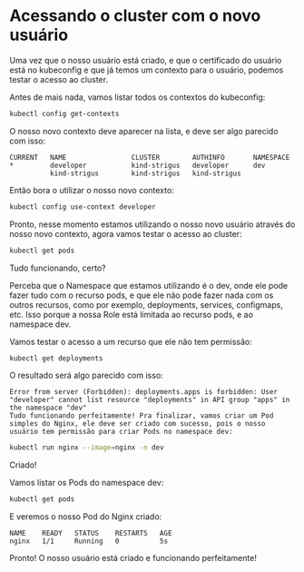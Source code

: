 # Acessando o cluster com o novo usuário

Uma vez que o nosso usuário está criado, e que o certificado do usuário está no kubeconfig e que já temos um contexto para o usuário, podemos testar o acesso ao cluster.

Antes de mais nada, vamos listar todos os contextos do kubeconfig:

```bash
kubectl config get-contexts
```

O nosso novo contexto deve aparecer na lista, e deve ser algo parecido com isso:

```text
CURRENT   NAME                CLUSTER        AUTHINFO       NAMESPACE
*         developer           kind-strigus   developer      dev
          kind-strigus        kind-strigus   kind-strigus   
```

Então bora o utilizar o nosso novo contexto:

```bash
kubectl config use-context developer
```

Pronto, nesse momento estamos utilizando o nosso novo usuário através do nosso novo contexto, agora vamos testar o acesso ao cluster:

```bash
kubectl get pods
```

Tudo funcionando, certo?

Perceba que o Namespace que estamos utilizando é o dev, onde ele pode fazer tudo com o recurso pods, e que ele não pode fazer nada com os outros recursos, como por exemplo, deployments, services, configmaps, etc. Isso porque a nossa Role está limitada ao recurso pods, e ao namespace dev.

Vamos testar o acesso a um recurso que ele não tem permissão:

```bash
kubectl get deployments
```

O resultado será algo parecido com isso:

```text
Error from server (Forbidden): deployments.apps is forbidden: User "developer" cannot list resource "deployments" in API group "apps" in the namespace "dev"
Tudo funcionando perfeitamente! Pra finalizar, vamos criar um Pod simples do Nginx, ele deve ser criado com sucesso, pois o nosso usuário tem permissão para criar Pods no namespace dev:
```

```bash
kubectl run nginx --image=nginx -n dev
```

Criado!

Vamos listar os Pods do namespace dev:

```bash
kubectl get pods
```

E veremos o nosso Pod do Nginx criado:

```text
NAME    READY   STATUS    RESTARTS   AGE
nginx   1/1     Running   0          5s
```

Pronto! O nosso usuário está criado e funcionando perfeitamente!
